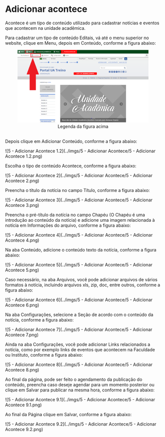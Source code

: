 # Adicionar acontece

Acontece é um tipo de conteúdo utilizado para cadastrar notícias e eventos que acontecem na unidade acadêmica.

Para cadastrar um tipo de conteúdo Editais, vá até o menu superior no website, clique em Menu, depois em Conteúdo, conforme a figura abaixo:

<figure class="image">
  <img src="/imgs/10 - Adicionar Documento-Legislação/10 - Adicionar Documento-Legislação 1.1.png">
  <center><figcaption>Legenda da figura acima</figcaption></center>
  </br>
</figure>

Depois clique em Adicionar Conteúdo, conforme a figura abaixo:

![5 - Adicionar Acontece 1.2](../imgs/5 - Adicionar Acontece/5 - Adicionar Acontece 1.2.png)

Escolha o tipo de conteúdo Acontece, conforme a figura abaixo:

![5 - Adicionar Acontece 2](../imgs/5 - Adicionar Acontece/5 - Adicionar Acontece 2.png)

Preencha o título da notícia no campo Título, conforme a figura abaixo:

![5 - Adicionar Acontece 3](../imgs/5 - Adicionar Acontece/5 - Adicionar Acontece 3.png)

Preencha o pré-título da notícia no campo Chapéu (O Chapéu é uma introdução ao conteúdo da notícia) e adicione uma imagem relacionada à notícia em Informações do arquivo, conforme a figura abaixo:

![5 - Adicionar Acontece 4](../imgs/5 - Adicionar Acontece/5 - Adicionar Acontece 4.png)

Na aba Conteúdo, adicione o conteúdo texto da notícia, conforme a figura abaixo:

![5 - Adicionar Acontece 5](../imgs/5 - Adicionar Acontece/5 - Adicionar Acontece 5.png)

Caso necessário, na aba Arquivos, você pode adicionar arquivos de vários formatos à notícia, incluindo arquivos xls, zip, doc, entre outros, conforme a figura abaixo:

![5 - Adicionar Acontece 6](../imgs/5 - Adicionar Acontece/5 - Adicionar Acontece 6.png)

Na aba Configurações, selecione a Seção de acordo com o conteúdo da notícia, conforme a figura abaixo:

![5 - Adicionar Acontece 7](../imgs/5 - Adicionar Acontece/5 - Adicionar Acontece 7.png)

Ainda na aba Configurações, você pode adicionar Links relacionados a notícia, como por exemplo links de eventos que acontecem na Faculdade ou Instituto, conforme a figura abaixo:

![5 - Adicionar Acontece 8](../imgs/5 - Adicionar Acontece/5 - Adicionar Acontece 8.png)

Ao final da página, pode ser feito o agendamento da publicação do conteúdo, preencha caso deseje agendar para um momento posterior ou clique em Salvar para publicar na mesma hora, conforme a figura abaixo:

![5 - Adicionar Acontece 9.1](../imgs/5 - Adicionar Acontece/5 - Adicionar Acontece 9.1.png)

Ao final da Página clique em Salvar, conforme a figura abaixo:

![5 - Adicionar Acontece 9.2](../imgs/5 - Adicionar Acontece/5 - Adicionar Acontece 9.2.png)